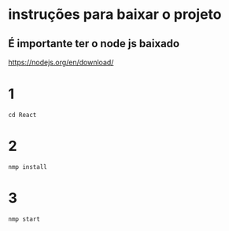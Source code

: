 # instruções para baixar o projeto

## É importante ter o node js baixado

https://nodejs.org/en/download/

# 1

```cd React```

# 2

```nmp install```

# 3

```nmp start```